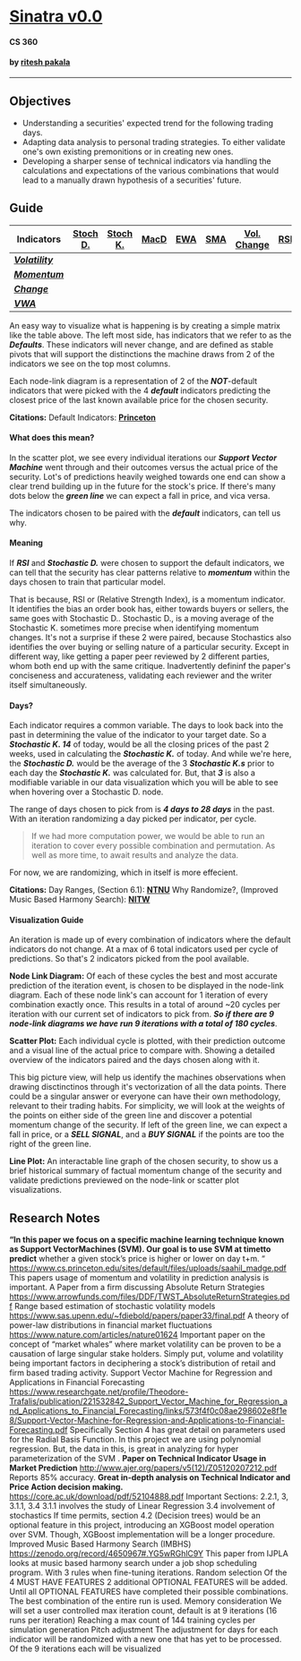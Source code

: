 # [Sinatra v0.0](https://sinatra.paka.la)
#### CS 360
#### by [ritesh pakala](https://paka.la)
---

## Objectives
- Understanding a securities' expected trend for the following trading days.
- Adapting data analysis to personal trading strategies. To either validate one's own existing premonitions or in creating new ones.
- Developing a sharper sense of technical indicators via handling the calculations and expectations of the various combinations that would lead to a manually drawn hypothesis of a securities' future.

## Guide
Indicators | [Stoch D.](https://www.investopedia.com/articles/technical/073001.asp) | [Stoch K.](https://www.investopedia.com/articles/technical/073001.asp) | [MacD](https://www.investopedia.com/terms/m/macd.asp) | [EWA](https://www.investopedia.com/terms/e/ema.asp) | [SMA](https://www.investopedia.com/terms/s/sma.asp) | [Vol. Change](https://www.investopedia.com/articles/technical/02/091002.asp) | [RSI](https://www.investopedia.com/terms/r/rsi.asp) 
--- | --- | --- | --- |--- |--- |--- |--- 
***[Volatility](https://www.investopedia.com/terms/v/volatility.asp)*** |  |  |  |  |  |  |  
***[Momentum](https://www.investopedia.com/terms/m/momentum.asp)*** |  |  |  |  |  |  |  |  
***[Change](https://www.investopedia.com/terms/c/change.asp)*** |  |  |  |  |  |  |  |  
***[VWA](https://www.investopedia.com/terms/v/vwap.asp)*** |  |  |  |  |  |  |  |  

An easy way to visualize what is happening is by creating a simple matrix like the table above. The left most side, has indicators that we refer to as the ***Defaults***. These indicators will never change, and are defined as stable pivots that will support the distinctions the machine draws from 2 of the indicators we see on the top most columns.

Each node-link diagram is a representation of 2 of the ***NOT***-default indicators that were picked with the 4 ***default*** indicators predicting the closest price of the last known available price for the chosen security.

**Citations:**
Default Indicators: **[Princeton](https://www.cs.princeton.edu/sites/default/files/uploads/saahil_madge.pdf)**

#### What does this mean?

In the scatter plot, we see every individual iterations our ***Support Vector Machine*** went through and their outcomes versus the actual price of the security. Lot's of predictions heavily weighed towards one end can show a clear trend building up in the future for the stock's price. If there's many dots below the ***green line*** we can expect a fall in price, and vica versa.

The indicators chosen to be paired with the ***default*** indicators, can tell us why. 

#### Meaning

If ***RSI*** and ***Stochastic D.*** were chosen to support the default indicators, we can tell that the security has clear patterns relative to ***momentum*** within the days chosen to train that particular model.

That is because, RSI or (Relative Strength Index), is a momentum indicator. It identifies the bias an order book has, either towards buyers or sellers, the same goes with Stochastic D.. Stochastic D., is a moving average of the Stochastic K. sometimes more precise when identifying momentum changes. It's not a surprise if these 2 were paired, because Stochastics also identifies the over buying or selling nature of a particular security. Except in different way, like getting a paper peer reviewed by 2 different parties, whom both end up with the same critique. Inadvertently defininf the paper's conciseness and accurateness, validating each reviewer and the writer itself simultaneously.

#### Days?

Each indicator requires a common variable. The days to look back into the past in determining the value of the indicator to your target date. So a ***Stochastic K. 14*** of today, would be all the closing prices of the past 2 weeks, used in calculating the ***Stochastic K.*** of today. And while we're here, the ***Stochastic D.*** would be the average of the 3 ***Stochastic K.s*** prior to each day the ***Stochastic K.*** was calculated for. But, that ***3*** is also a modifiable variable in our data visualization which you will be able to see when hovering over a Stochastic D. node.

The range of days chosen to pick from is ***4 days to 28 days*** in the past. With an iteration randomizing a day picked per indicator, per cycle. 

> If we had more computation power, we would be able to run an iteration to cover every possible combination and permutation. As well as more time, to await results and analyze the data.

For now, we are randomizing, which in itself is more effecient.

**Citations:**
Day Ranges, (Section 6.1): **[NTNU](https://core.ac.uk/download/pdf/52104888.pdf)**
Why Randomize?, (Improved Music Based Harmony Search): **[NITW](https://zenodo.org/record/4650967#.YG5wRGhlC9Y)**

#### Visualization Guide

An iteration is made up of every combination of indicators where the default indicators do not change. At a max of 6 total indicators used per cycle of predictions. So that's 2 indicators picked from the pool available.

**Node Link Diagram:**
Of each of these cycles the best and most accurate prediction of the iteration event, is chosen to be displayed in the node-link diagram. Each of these node link's can account for 1 iteration of every combination exactly once. This results in a total of around ~20 cycles per iteration with our current set of indicators to pick from. ***So if there are 9 node-link diagrams we have run 9 iterations with a total of 180 cycles***.

**Scatter Plot:**
Each individual cycle is plotted, with their prediction outcome and a visual line of the actual price to compare with. Showing a detailed overview of the indicators paired and the days chosen along with it. 

This big picture view, will help us identify the machines observations when drawing disctinctinos through it's vectorization of all the data points. There could be a singular answer or everyone can have their own methodology, relevant to their trading habits. For simplicity, we will look at the weights of the points on either side of the green line and discover a potential momentum change of the security. If left of the green line, we can expect a fall in price, or a ***SELL SIGNAL***, and a ***BUY SIGNAL*** if the points are too the right of the green line.

**Line Plot:**
An interactable line graph of the chosen security, to show us a brief historical summary of factual momentum change of the security and validate predictions previewed on the node-link or scatter plot visualizations.

## Research Notes

****“In this paper we focus on a specific machine learning technique known as Support VectorMachines (SVM). Our goal is to use SVM at timetto predict****
 whether a given stock’s price is higher or lower on day t+m. “
https://www.cs.princeton.edu/sites/default/files/uploads/saahil_madge.pdf
This papers usage of momentum and volatility in prediction analysis is important.
A Paper from a firm discussing Absolute Return Strategies
https://www.arrowfunds.com/files/DDF/TWST_AbsoluteReturnStrategies.pdf
Range based estimation of stochastic volatility models
https://www.sas.upenn.edu/~fdiebold/papers/paper33/final.pdf
A theory of power-law distributions in financial market fluctuations
https://www.nature.com/articles/nature01624
Important paper on the concept of “market whales” where market volatility can be proven to be a causation of large singular stake holders. Simply put, volume and volatility being important factors in deciphering a stock’s distribution of retail and firm based trading activity.
Support Vector Machine for Regression and Applications in Financial Forecasting
https://www.researchgate.net/profile/Theodore-Trafalis/publication/221532842_Support_Vector_Machine_for_Regression_and_Applications_to_Financial_Forecasting/links/573f4f0c08ae298602e8f1e8/Support-Vector-Machine-for-Regression-and-Applications-to-Financial-Forecasting.pdf
Specifically Section 4 has great detail on parameters used for the Radial Basis Function. In this project we are using polynomial regression. But, the data in this, is great in analyzing for hyper parameterization of the SVM .
****Paper on Technical Indicator Usage in Market Prediction****
http://www.ajer.org/papers/v5(12)/Z05120207212.pdf
Reports 85% accuracy.
****Great in-depth analysis on Technical Indicator and Price Action decision making.****
https://core.ac.uk/download/pdf/52104888.pdf
Important Sections: 2.2.1, 3, 3.1.1, 3.4
3.1.1 involves the study of Linear Regression
3.4 involvement of stochastics
If time permits, section 4.2 (Decision trees) would be an optional feature in this project, introducing an XGBoost model operation over SVM. Though, XGBoost implementation will be a longer procedure.
Improved Music Based Harmony Search (IMBHS)
https://zenodo.org/record/4650967#.YG5wRGhlC9Y
This paper from IJPLA looks at music based harmony search under a job shop scheduling program.
With 3 rules when fine-tuning iterations.
Random selection
Of the 4 MUST HAVE FEATURES 2 additional OPTIONAL FEATURES will be added. Until all OPTIONAL FEATURES have completed their possible combinations. The best combination of the entire run is used. 
Memory consideration
We will set a user controlled max iteration count, default is at 9 iterations
(16 runs per iteration) Reaching a max count of 144 training cycles per simulation generation
Pitch adjustment
The adjustment for days for each indicator will be randomized with a new one that has yet to be processed.
Of the 9 iterations each will be visualized